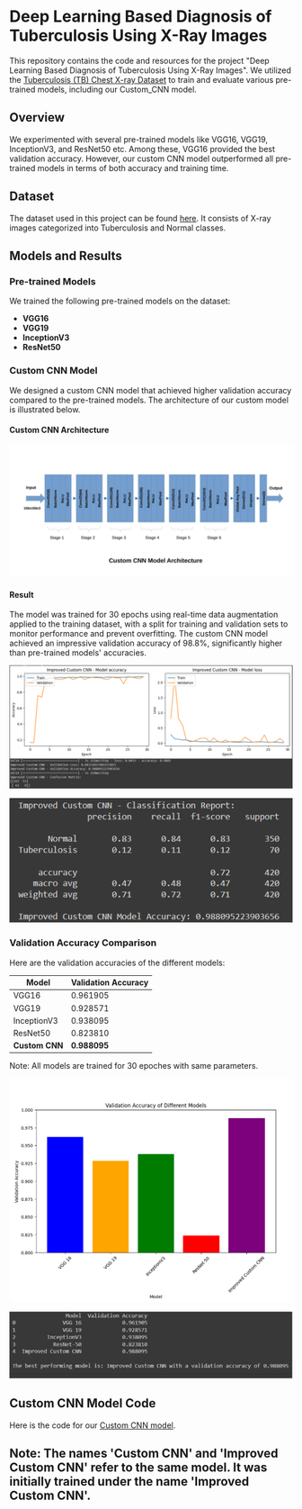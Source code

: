 # Deep Learning Based Diagnosis of Tuberculosis Using X-Ray Images

This repository contains the code and resources for the project "Deep Learning Based Diagnosis of Tuberculosis Using X-Ray Images". We utilized the [Tuberculosis (TB) Chest X-ray Dataset](https://www.kaggle.com/datasets/tawsifurrahman/tuberculosis-tb-chest-xray-dataset) to train and evaluate various pre-trained models, including our Custom_CNN model.

## Overview

We experimented with several pre-trained models like VGG16, VGG19, InceptionV3, and ResNet50 etc. Among these, VGG16 provided the best validation accuracy. However, our custom CNN model outperformed all pre-trained models in terms of both accuracy and training time.

## Dataset

The dataset used in this project can be found [here](https://www.kaggle.com/datasets/tawsifurrahman/tuberculosis-tb-chest-xray-dataset). It consists of X-ray images categorized into Tuberculosis and Normal classes.

## Models and Results

### Pre-trained Models

We trained the following pre-trained models on the dataset:
- **VGG16**
- **VGG19**
- **InceptionV3**
- **ResNet50**

### Custom CNN Model

We designed a custom CNN model that achieved higher validation accuracy compared to the pre-trained models. The architecture of our custom model is illustrated below.

#### Custom CNN Architecture
![Custom CNN Architecture](https://github.com/samudrarana/Custom_CNN/blob/main/Custom_CNN_Architecture.jpeg)

#### Result

The model was trained for 30 epochs using real-time data augmentation applied to the training dataset, with a split for training and validation sets to monitor performance and prevent overfitting. The custom CNN model achieved an impressive validation accuracy of 98.8%, significantly higher than pre-trained models' accuracies.

![Performance of Our Proposed Custom CNN Model](https://github.com/samudrarana/Custom_CNN/blob/main/Model_Accuracy_%26_Loss_of_Custom_CNN.png)

![Classification Report](https://github.com/samudrarana/Custom_CNN/blob/main/Classification_Report.png)

### Validation Accuracy Comparison

Here are the validation accuracies of the different models:

| Model            | Validation Accuracy |
|------------------|----------------------|
| VGG16            | 0.961905             |
| VGG19            | 0.928571             |
| InceptionV3      | 0.938095             |
| ResNet50         | 0.823810             |
| **Custom CNN**   | **0.988095**         |

Note: All models are trained for 30 epoches with same parameters.

![Validation Accuracy of Different Models](https://github.com/samudrarana/Custom_CNN/blob/main/Comparison_Analysis_Bar_Graph.png)

![Model Accuracies](https://github.com/samudrarana/Custom_CNN/blob/main/Model_Accuracies.png)

## Custom CNN Model Code
Here is the code for our [Custom CNN model](https://github.com/samudrarana/Custom_CNN/blob/main/Custom_CNN_Model.py).


## Note: The names 'Custom CNN' and 'Improved Custom CNN' refer to the same model. It was initially trained under the name 'Improved Custom CNN'.
